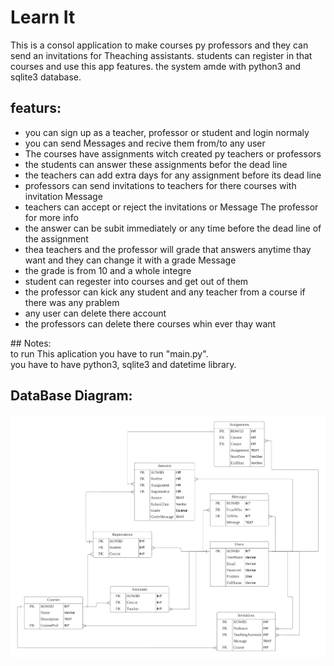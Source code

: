 # Learn It
This is a consol application to make courses py professors and they can send an invitations for Theaching assistants. students can register in that courses and use this app features. the system amde with python3 and sqlite3 database.
## featurs:
<ul>
  <li>you can sign up as a teacher, professor or student and login normaly</li>
  <li>you can send Messages and recive them from/to any user</li>
  <li>The courses have assignments witch created py teachers or professors</li>
  <li>the students can answer these assignments befor the dead line</li>
  <li>the teachers can add extra days for any assignment before its dead line</li>
  <li>professors can send invitations to teachers for there courses with invitation Message</li>
  <li>teachers can accept or reject the invitations or Message The professor for more info</li>
  <li>the answer can be subit immediately or any time before the dead line of the assignment</li>
  <li>thea teachers and the professor will grade that answers anytime thay want and they can change it with a grade Message</li>
  <li>the grade is from 10 and a whole integre</li>
  <li>student can regester into courses and get out of them</li>
  <li>the professor can kick any student and any teacher from a course if there was any prablem</li>
  <li>any user can delete there account</li>
  <li>the professors can delete there courses whin ever thay want</li>

</ul>
## Notes:
<div>to run This aplication you have to run "main.py".</div>
<div>you have to have python3, sqlite3 and datetime library.</div>

## DataBase Diagram:
![Diagram](Images/databasedaiagram.jpeg "NoTitle")
